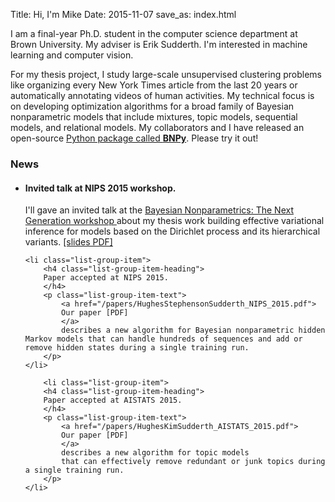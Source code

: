 Title: Hi, I'm Mike
Date: 2015-11-07
save_as: index.html

I am a final-year Ph.D. student in the computer science department at Brown University. My adviser is Erik Sudderth. I'm interested in machine learning and computer vision.

For my thesis project, I study large-scale unsupervised clustering problems like 
organizing every New York Times article from the last 20 years or 
automatically annotating videos of human activities.
My technical focus is on developing optimization algorithms for a broad family of Bayesian nonparametric models that include mixtures, topic models, sequential models, and relational models. My collaborators and I have released an open-source
<a href="http://bitbucket.org/michaelchughes/bnpy-dev/">
Python package called <strong>BNPy</strong></a>.
Please try it out!

### News

<ul class="list-group">
	<li class="list-group-item">
		<h4 class="list-group-item-heading">
		Invited talk at NIPS 2015 workshop.
		</h4>
		<p class="list-group-item-text">
			I'll gave an invited talk at the <a href="https://sites.google.com/site/nipsbnp2015">
			Bayesian Nonparametrics: The Next Generation workshop </a>
			about my thesis work building 
			effective variational inference for models based 
			on the Dirichlet process and its hierarchical variants.
		  <a href="https://dl.dropboxusercontent.com/u/568924/NIPSBNP2015_v1210.pdf"> [slides PDF] </a>
    </p>
	</li>


	<li class="list-group-item">
		<h4 class="list-group-item-heading">
		Paper accepted at NIPS 2015.
		</h4>
		<p class="list-group-item-text">
			<a href="/papers/HughesStephensonSudderth_NIPS_2015.pdf">
			Our paper [PDF] 
			</a>
			describes a new algorithm for Bayesian nonparametric hidden Markov models that can handle hundreds of sequences and add or remove hidden states during a single training run.
		</p>
	</li>

		<li class="list-group-item">
		<h4 class="list-group-item-heading">
		Paper accepted at AISTATS 2015.
		</h4>
		<p class="list-group-item-text">
			<a href="/papers/HughesKimSudderth_AISTATS_2015.pdf">
			Our paper [PDF] 
			</a>
			describes a new algorithm for topic models
			that can effectively remove redundant or junk topics during a single training run.
		</p>
	</li>

	
</ul>
